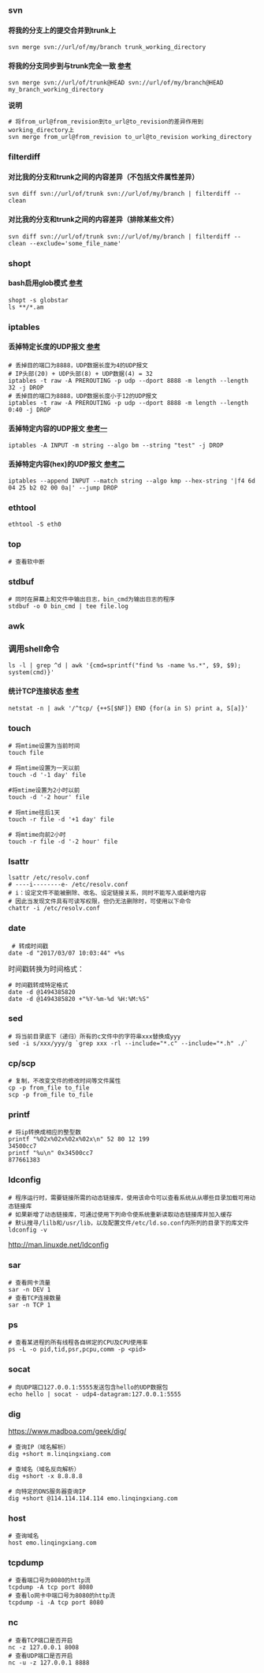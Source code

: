 ### svn
#### 将我的分支上的提交合并到trunk上
```
svn merge svn://url/of/my/branch trunk_working_directory
```
#### 将我的分支同步到与trunk完全一致 [参考](http://structure.usc.edu/svn/svn.ref.svn.c.merge.html)
```
svn merge svn://url/of/trunk@HEAD svn://url/of/my/branch@HEAD my_branch_working_directory
```
**说明**
```
# 将from_url@from_revision到to_url@to_revision的差异作用到working_directory上
svn merge from_url@from_revision to_url@to_revision working_directory
```

### filterdiff
#### 对比我的分支和trunk之间的内容差异（不包括文件属性差异）
```
svn diff svn://url/of/trunk svn://url/of/my/branch | filterdiff --clean
```
#### 对比我的分支和trunk之间的内容差异（排除某些文件）
```
svn diff svn://url/of/trunk svn://url/of/my/branch | filterdiff --clean --exclude='some_file_name'
```

### shopt
#### bash启用glob模式 [参考](https://stackoverflow.com/questions/9187566/globbing-with-ls-to-find-all-files-matching-a-certain-pattern)
```
shopt -s globstar
ls **/*.am
```

### iptables
#### 丢掉特定长度的UDP报文 [参考](https://serverfault.com/questions/523965/blocking-udp-packets-with-a-length-of-4)
```
# 丢掉目的端口为8888，UDP数据长度为4的UDP报文
# IP头部(20) + UDP头部(8) + UDP数据(4) = 32
iptables -t raw -A PREROUTING -p udp --dport 8888 -m length --length 32 -j DROP
# 丢掉目的端口为8888，UDP数据长度小于12的UDP报文
iptables -t raw -A PREROUTING -p udp --dport 8888 -m length --length 0:40 -j DROP
```

#### 丢掉特定内容的UDP报文 [参考一](https://stackoverflow.com/questions/825481/iptable-rule-to-drop-packet-with-a-specific-substring-in-payload) 
```
iptables -A INPUT -m string --algo bm --string "test" -j DROP
```
#### 丢掉特定内容(hex)的UDP报文 [参考二](https://serverfault.com/questions/404081/iptables-drop-packet-by-hex-string-match)
```
iptables --append INPUT --match string --algo kmp --hex-string '|f4 6d 04 25 b2 02 00 0a|' --jump DROP
```

### ethtool
```
ethtool -S eth0
```

### top
```
# 查看软中断
```

### stdbuf
```
# 同时在屏幕上和文件中输出日志，bin_cmd为输出日志的程序
stdbuf -o 0 bin_cmd | tee file.log
```

### awk
### 调用shell命令
```
ls -l | grep ^d | awk '{cmd=sprintf("find %s -name %s.*", $9, $9); system(cmd)}'
```

#### 统计TCP连接状态 [参考](https://gist.github.com/ameizi/cb126be7383fb463eae8)
```
netstat -n | awk '/^tcp/ {++S[$NF]} END {for(a in S) print a, S[a]}'
```

### touch
```
# 将mtime设置为当前时间
touch file

# 将mtime设置为一天以前
touch -d '-1 day' file

#将mtime设置为2小时以前
touch -d '-2 hour' file

# 将mtime往后1天
touch -r file -d '+1 day' file

# 将mtime向前2小时
touch -r file -d '-2 hour' file
```
### lsattr
```shell
lsattr /etc/resolv.conf
# ----i--------e- /etc/resolv.conf
# i：设定文件不能被删除、改名、设定链接关系，同时不能写入或新增内容
# 因此当发现文件具有可读写权限，但仍无法删除时，可使用以下命令
chattr -i /etc/resolv.conf 
```

### date
```shell
 # 转成时间戳
date -d "2017/03/07 10:03:44" +%s
```
时间戳转换为时间格式：
```
# 时间戳转成特定格式
date -d @1494385820
date -d @1494385820 +"%Y-%m-%d %H:%M:%S"
```

### sed
```
# 将当前目录底下（递归）所有的c文件中的字符串xxx替换成yyy
sed -i s/xxx/yyy/g `grep xxx -rl --include="*.c" --include="*.h" ./`
```

### cp/scp
```
# 复制，不改变文件的修改时间等文件属性
cp -p from_file to_file
scp -p from_file to_file
```

### printf
```
# 将ip转换成相应的整型数
printf "%02x%02x%02x%02x\n" 52 80 12 199
34500cc7
printf "%u\n" 0x34500cc7
877661383
```

### ldconfig
```
# 程序运行时，需要链接所需的动态链接库，使用该命令可以查看系统从从哪些目录加载可用动态链接库
# 如果新增了动态链接库，可通过使用下列命令使系统重新读取动态链接库并加入缓存
# 默认搜寻/lilb和/usr/lib，以及配置文件/etc/ld.so.conf内所列的目录下的库文件
ldconfig -v
```
http://man.linuxde.net/ldconfig

### sar
```
# 查看网卡流量
sar -n DEV 1
# 查看TCP连接数量
sar -n TCP 1
```

### ps
```
# 查看某进程的所有线程各自绑定的CPU及CPU使用率
ps -L -o pid,tid,psr,pcpu,comm -p <pid>
```

### socat
```
# 向UDP端口127.0.0.1:5555发送包含hello的UDP数据包
echo hello | socat - udp4-datagram:127.0.0.1:5555
```

### dig
https://www.madboa.com/geek/dig/
```
# 查询IP（域名解析）
dig +short m.linqingxiang.com

# 查域名（域名反向解析）
dig +short -x 8.8.8.8

# 向特定的DNS服务器查询IP
dig +short @114.114.114.114 emo.linqingxiang.com
```

### host
```
# 查询域名
host emo.linqingxiang.com
```

### tcpdump
```
# 查看端口号为8080的http流
tcpdump -A tcp port 8080
# 查看lo网卡中端口号为8080的http流
tcpdump -i -A tcp port 8080
```

### nc
```
# 查看TCP端口是否开启
nc -z 127.0.0.1 8008
# 查看UDP端口是否开启
nc -u -z 127.0.0.1 8888
```

